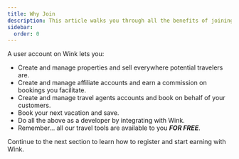 ```yaml
---
title: Why Join
description: This article walks you through all the benefits of joining Wink.
sidebar:
  order: 0
---
```


A user account on Wink lets you:

- Create and manage properties and sell everywhere potential travelers are.
- Create and manage affiliate accounts and earn a commission on bookings you facilitate.
- Create and manage travel agents accounts and book on behalf of your customers.
- Book your next vacation and save.
- Do all the above as a developer by integrating with Wink.
- Remember... all our travel tools are available to you ***FOR FREE***.

Continue to the next section to learn how to register and start earning with Wink.
